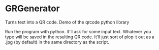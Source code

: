 # GRGenerator
Turns text into a QR code. Demo of the qrcode python library

Run the program with python. It'll ask for some input text. Whatever you type will be saved in the resulting QR code.
It'll just sort of plop it out as a .jpg (by default) in the same directory as the script.
